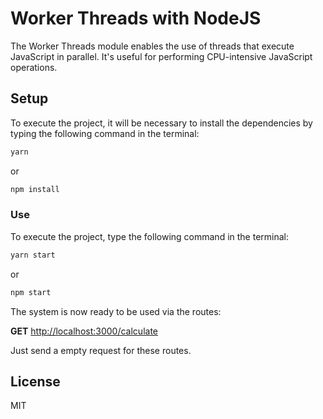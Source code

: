 # Worker Threads with NodeJS

The Worker Threads module enables the use of threads that execute JavaScript in parallel. It's useful for performing CPU-intensive JavaScript operations.

## Setup

To execute the project, it will be necessary to install the dependencies by typing the following command in the terminal:

```bash
yarn
```
or

```bash
npm install
```
### Use

To execute the project, type the following command in the terminal:

```bash
yarn start
```

or

```bash
npm start
```

The system is now ready to be used via the routes:

**GET** [http://localhost:3000/calculate](http://localhost:3000/calculate)

Just send a empty request for these routes.

## License

MIT
